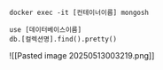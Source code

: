 
```wsl
docker exec -it [컨테이너이름] mongosh

use [데이터베이스이름]
db.[컬렉션명].find().pretty()
```
![[Pasted image 20250513003219.png]]
